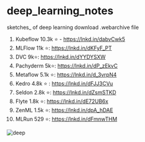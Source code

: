 # deep_learning_notes
sketches_ of deep learning 
download .webarchive file

1. Kubeflow 10.3k ⭐ - https://lnkd.in/dabvCwk5
2. MLFlow 11k ⭐: https://lnkd.in/dKFyF_PT
3. DVC 9k⭐: https://lnkd.in/dYYDYSXW
4. Pachyderm 5k⭐: https://lnkd.in/dP_zEkvC
5. Metaflow 5.1k ⭐: https://lnkd.in/d_3vrpN4
6. Kedro 4.8k ⭐ : https://lnkd.in/dFJJ3CVu
7. Seldon 2.8k ⭐: https://lnkd.in/dZsmSTKD
8. Flyte 1.8k ⭐: https://lnkd.in/dE72UB6x
9. ZenML 1.5k ⭐: https://lnkd.in/dpA_hDAE
10. MLRun 529 ⭐: https://lnkd.in/dFmnwTHM

![deep](https://user-images.githubusercontent.com/50444056/147823218-dbaeb7bf-9524-4d4d-8330-37ede2a901e2.jpg)


